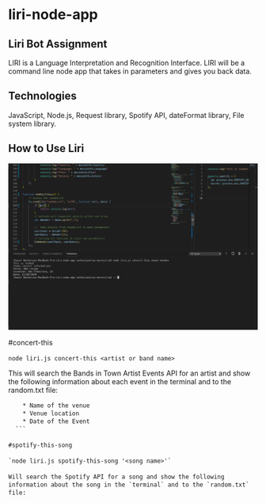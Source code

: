 # liri-node-app

## Liri Bot Assignment

LIRI is a Language Interpretation and Recognition Interface.  LIRI will be a command line node app that takes in parameters and gives you back data. 

## Technologies 
JavaScript, Node.js, Request library, Spotify API, dateFormat library, File system library.

## How to Use Liri 
![images](https://github.com/natsolis/liri-node-app/blob/master/images%20/Screen%20Shot%202019-10-26%20at%203.09.30%20PM.png?raw=true)

#concert-this

`node liri.js concert-this <artist or band name>`

 This will search the Bands in Town Artist Events API for an artist and show the following information about each event in the terminal and to the random.txt file:

  ```
      * Name of the venue
      * Venue location
      * Date of the Event 
    ```

#spotify-this-song 

`node liri.js spotify-this-song '<song name>'`

Will search the Spotify API for a song and show the following information about the song in the `terminal` and to the `random.txt` file:
   




